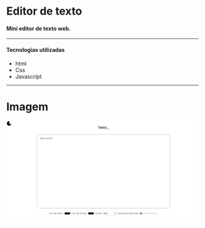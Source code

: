 # Editor de texto

<h4>Mini editor de texto web.</h4>
<hr>
<h4>Tecnologias utilizadas</h4>
<ul>
  <li>html</li>
  <li>Css</li>
  <li>Javascript</li>
</ul>
<hr>
<h1>Imagem</h1>

![Alt ou título da imagem](https://github.com/leandroleonardo/text-edit/blob/main/assets/Photo.PNG)

